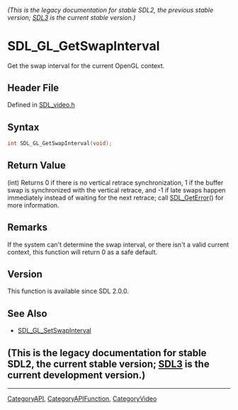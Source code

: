 ###### (This is the legacy documentation for stable SDL2, the previous stable version; [SDL3](https://wiki.libsdl.org/SDL3/) is the current stable version.)
# SDL_GL_GetSwapInterval

Get the swap interval for the current OpenGL context.

## Header File

Defined in [SDL_video.h](https://github.com/libsdl-org/SDL/blob/SDL2/include/SDL_video.h)

## Syntax

```c
int SDL_GL_GetSwapInterval(void);
```

## Return Value

(int) Returns 0 if there is no vertical retrace synchronization, 1 if the
buffer swap is synchronized with the vertical retrace, and -1 if late swaps
happen immediately instead of waiting for the next retrace; call
[SDL_GetError](SDL_GetError)() for more information.

## Remarks

If the system can't determine the swap interval, or there isn't a valid
current context, this function will return 0 as a safe default.

## Version

This function is available since SDL 2.0.0.

## See Also

- [SDL_GL_SetSwapInterval](SDL_GL_SetSwapInterval)


## (This is the legacy documentation for stable SDL2, the current stable version; [SDL3](https://wiki.libsdl.org/SDL3/) is the current development version.)



----
[CategoryAPI](CategoryAPI), [CategoryAPIFunction](CategoryAPIFunction), [CategoryVideo](CategoryVideo)

